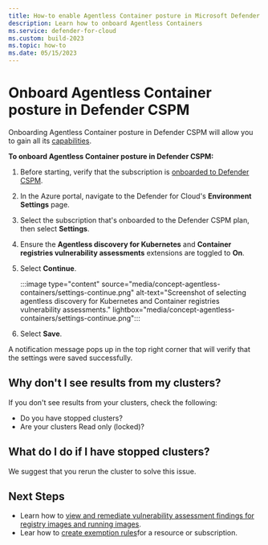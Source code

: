 ```yaml
---
title: How-to enable Agentless Container posture in Microsoft Defender CSPM
description: Learn how to onboard Agentless Containers
ms.service: defender-for-cloud
ms.custom: build-2023
ms.topic: how-to
ms.date: 05/15/2023
---
```


# Onboard Agentless Container posture in Defender CSPM

Onboarding Agentless Container posture in Defender CSPM will allow you to gain all its [capabilities](concept-agentless-containers.md#agentless-container-posture-preview).


**To onboard Agentless Container posture in Defender CSPM:**

1. Before starting, verify that the subscription is [onboarded to Defender CSPM](enable-enhanced-security.md).

1. In the Azure portal, navigate to the Defender for Cloud's **Environment Settings** page.

1. Select the subscription that's onboarded to the Defender CSPM plan, then select **Settings**.

1. Ensure the **Agentless discovery for Kubernetes** and **Container registries vulnerability assessments** extensions are toggled to **On**.

1. Select **Continue**.

    :::image type="content" source="media/concept-agentless-containers/settings-continue.png" alt-text="Screenshot of selecting agentless discovery for Kubernetes and Container registries vulnerability assessments." lightbox="media/concept-agentless-containers/settings-continue.png":::

1. Select **Save**.

A notification message pops up in the top right corner that will verify that the settings were saved successfully.

## Why don't I see results from my clusters?
If you don't see results from your clusters, check the following:

- Do you have stopped clusters?
- Are your clusters Read only (locked)?

## What do I do if I have stopped clusters?
We suggest that you rerun the cluster to solve this issue.

## Next Steps
 - Learn how to [view and remediate vulnerability assessment findings for registry images and running images](view-and-remediate-vulnerability-assessment-findings.md).
 - Lear how to [create exemption rules](create-exemption-rule.md)for a resource or subscription.

